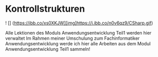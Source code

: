 # Kontrollstrukturen

! [] (https://ibb.co/xs0XKJW][img]https://i.ibb.co/n0v6qz9/CSharp.gif)

Alle Lektionen des Moduls Anwendungsentwicklung Teil1 werden hier verwaltet
Im Rahmen meiner Umschulung zum Fachinformatiker Anwendungsentwicklung werde ich hier alle Arbeiten  aus dem Modul Anwendungsentwicklung Teil1 sammeln!
